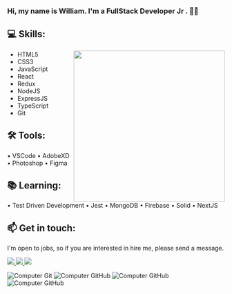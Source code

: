
<h3 align="left"> Hi, my name is William. I'm a <Strong> FullStack Developer Jr </Strong>. 👨‍💻 </h3>
<h2 align="left"> 💻 Skills: </h2>
<img align="right" width="350px" src="https://user-images.githubusercontent.com/46406697/118554436-cfa95f00-b737-11eb-8bbe-cc6360a2dafc.png"/>
<ul>
  <li>HTML5</li>
  <li>CSS3</li>
  <li>JavaScript</li>
  <li>React</li>
  <li>Redux</li>
  <li>NodeJS</li>
  <li>ExpressJS</li>
  <li>TypeScript</li>
  <li>Git</li>
</ul>
<h2 align="left"> 🛠 Tools: </h2>
  • VSCode
  • AdobeXD
  • Photoshop
  • Figma
<h2 align="left"> 📚 Learning: </h2>
  • Test Driven Development 
  • Jest 
  • MongoDB 
  • Firebase 
  • Solid 
  • NextJS 

<h2 align="left"> 📫 Get in touch: </h2>
<p> I'm open to jobs, so if you are interested in hire me, please send a message. </p>

  <a href="https://web.whatsapp.com/send?phone=5551985485107" alt="WhatsApp">
  <img src="https://img.shields.io/badge/WhatsApp-25D366?style=for-the-badge&logo=whatsapp&logoColor=white&link=https://web.whatsapp.com/send?phone=5551985485107">
  
  <a href="mailto:williamas66@gmail.com" alt="Gmail">
  <img src="https://img.shields.io/badge/Gmail-D14836?style=for-the-badge&logo=gmail&logoColor=white&link=mailto:williamas66@gmail.com">
  
  <a href="https://www.linkedin.com/in/william-was" alt="Linkedin">
  <img src="https://img.shields.io/badge/-Linkedin-0e76a8?style=for-the-badge&logo=Linkedin&logoColor=white&link=https://www.linkedin.com/in/william-was" /></a>
  
<!--  <img align="right" width="400" height="250" src="https://user-images.githubusercontent.com/46406697/118543905-4c820c00-b72b-11eb-9afd-8b12edc95fae.gif" /> --->
![Computer Git](https://user-images.githubusercontent.com/46406697/118553054-2c0b7f00-b736-11eb-82bf-b302befb9974.png)
![Computer GitHub](https://user-images.githubusercontent.com/46406697/118554157-7b9e7a80-b737-11eb-8f3c-b55269d4eb0f.png)
![Computer GitHub](https://user-images.githubusercontent.com/46406697/118554169-7e996b00-b737-11eb-8796-53370afe29dc.png)
![Computer GitHub](https://user-images.githubusercontent.com/46406697/118554182-82c58880-b737-11eb-8d89-4b1e1ceb22ac.png)

<!---
Williamas47/Williamas47 is a ✨ special ✨ repository because its `README.md` (this file) appears on your GitHub profile.
You can click the Preview link to take a look at your changes.
--->

